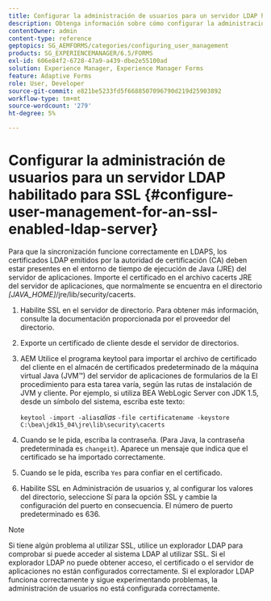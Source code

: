 ```yaml
---
title: Configurar la administración de usuarios para un servidor LDAP habilitado para SSL
description: Obtenga información sobre cómo configurar la administración de usuarios para un servidor LDAP habilitado para SSL con el fin de permitir que la sincronización funcione correctamente en LDAPS.
contentOwner: admin
content-type: reference
geptopics: SG_AEMFORMS/categories/configuring_user_management
products: SG_EXPERIENCEMANAGER/6.5/FORMS
exl-id: 606e84f2-6728-47a9-a439-dbe2e55100ad
solution: Experience Manager, Experience Manager Forms
feature: Adaptive Forms
role: User, Developer
source-git-commit: e821be5233fd5f6688507096790d219d25903892
workflow-type: tm+mt
source-wordcount: '279'
ht-degree: 5%

---
```


# Configurar la administración de usuarios para un servidor LDAP habilitado para SSL {#configure-user-management-for-an-ssl-enabled-ldap-server}

Para que la sincronización funcione correctamente en LDAPS, los certificados LDAP emitidos por la autoridad de certificación (CA) deben estar presentes en el entorno de tiempo de ejecución de Java (JRE) del servidor de aplicaciones. Importe el certificado en el archivo cacerts JRE del servidor de aplicaciones, que normalmente se encuentra en el directorio *[JAVA_HOME]*/jre/lib/security/cacerts.

1. Habilite SSL en el servidor de directorio. Para obtener más información, consulte la documentación proporcionada por el proveedor del directorio.
1. Exporte un certificado de cliente desde el servidor de directorios.
1. AEM Utilice el programa keytool para importar el archivo de certificado del cliente en el almacén de certificados predeterminado de la máquina virtual Java (JVM™) del servidor de aplicaciones de formularios de la El procedimiento para esta tarea varía, según las rutas de instalación de JVM y cliente. Por ejemplo, si utiliza BEA WebLogic Server con JDK 1.5, desde un símbolo del sistema, escriba este texto:

   `keytool -import -alias`*alias* `-file certificatename -keystore C:\bea\jdk15_04\jre\lib\security\cacerts`

1. Cuando se le pida, escriba la contraseña. (Para Java, la contraseña predeterminada es `changeit`). Aparece un mensaje que indica que el certificado se ha importado correctamente.
1. Cuando se le pida, escriba `Yes` para confiar en el certificado.
1. Habilite SSL en Administración de usuarios y, al configurar los valores del directorio, seleccione Sí para la opción SSL y cambie la configuración del puerto en consecuencia. El número de puerto predeterminado es 636.

>[!NOTE]
>
>Si tiene algún problema al utilizar SSL, utilice un explorador LDAP para comprobar si puede acceder al sistema LDAP al utilizar SSL. Si el explorador LDAP no puede obtener acceso, el certificado o el servidor de aplicaciones no están configurados correctamente. Si el explorador LDAP funciona correctamente y sigue experimentando problemas, la administración de usuarios no está configurada correctamente.
